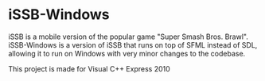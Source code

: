 iSSB-Windows
============

iSSB is a mobile version of the popular game "Super Smash Bros. Brawl". iSSB-Windows is a version of iSSB that runs on top of SFML instead of SDL, allowing it to run on Windows with very minor changes to the codebase.

This project is made for Visual C++ Express 2010
